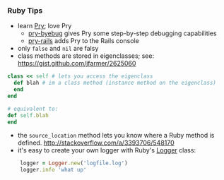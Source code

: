 ### Ruby Tips

* learn [Pry](https://github.com/pry/pry); love Pry
  * [pry-byebug](https://github.com/deivid-rodriguez/pry-byebug) gives Pry some step-by-step debugging capabilities
  * [pry-rails](https://github.com/rweng/pry-rails) adds Pry to the Rails console
* only `false` and `nil` are falsy
* class methods are stored in eigenclasses; see: https://gist.github.com/jfarmer/2625060
```ruby
class << self # lets you access the eigenclass
  def blah # im a class method (instance method on the eigenclass)
  end
end

# equivalent to:
def self.blah
end
```
* the `source_location` method lets you know where a Ruby method is defined.  http://stackoverflow.com/a/3393706/548170
* it's easy to create your own logger with Ruby's [Logger](https://ruby-doc.org/stdlib-2.1.0/libdoc/logger/rdoc/Logger.html) class:
```ruby
    logger = Logger.new('logfile.log')
    logger.info 'what up'
```

